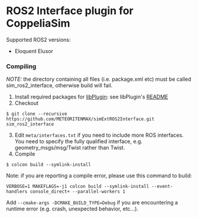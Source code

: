 # ROS2 Interface plugin for CoppeliaSim

Supported ROS2 versions:

 - Eloquent Elusor

### Compiling

_NOTE:_ the directory containing all files (i.e. package.xml etc) must be called sim_ros2_interface, otherwise build will fail.

1. Install required packages for [libPlugin](https://github.com/CoppeliaRobotics/libPlugin): see libPlugin's [README](external/libPlugin/README.md)
2. Checkout
```
$ git clone --recursive https://github.com/METEORITENMAX/simExtROS2Interface.git sim_ros2_interface
```
3. Edit `meta/interfaces.txt` if you need to include more ROS interfaces. You need to specify the fully qualified interface, e.g. geometry_msgs/msg/Twist rather than Twist.
4. Compile
```
$ colcon build --symlink-install
```

Note: if you are reporting a compile error, please use this command to build:
```
VERBOSE=1 MAKEFLAGS=-j1 colcon build --symlink-install --event-handlers console_direct+ --parallel-workers 1
```

Add `--cmake-args -DCMAKE_BUILD_TYPE=Debug` if you are encountering a runtime error (e.g. crash, unexpected behavior, etc...).
